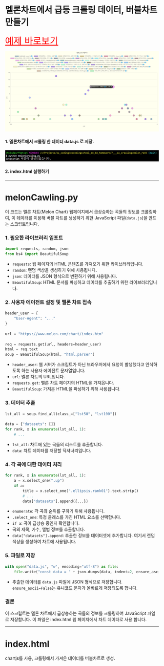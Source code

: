 # 멜론차트에서 급등 크롤링 데이터, 버블차트 만들기

<a href = "https://bamjun.github.io/ozcodingschool_be_02_homework/7___oz_crawling/melon_rank/index.html" style="color:red; font-size:30px;">예제 바로보기</a>

<img src="../images/melonRankMain.png">

#### 1. 멜론차트에서 크롤링 한 데이터 data.js 로 저장.

<img src="../images/melonRank1.png">

#### 2. index.html 실행하기

---

# melonCawling.py

이 코드는 멜론 차트(Melon Chart) 웹페이지에서 급상승하는 곡들의 정보를 크롤링하여, 이 데이터를 이용해 버블 차트를 생성하기 위한 JavaScript 파일(`data.js`)을 만드는 스크립트입니다.

### 1. 필요한 라이브러리 임포트

```python
import requests, random, json
from bs4 import BeautifulSoup
```

- `requests`: 웹 페이지의 HTML 콘텐츠를 가져오기 위한 라이브러리입니다.
- `random`: 랜덤 색상을 생성하기 위해 사용됩니다.
- `json`: 데이터를 JSON 형식으로 변환하기 위해 사용됩니다.
- `BeautifulSoup`: HTML 문서를 파싱하고 데이터를 추출하기 위한 라이브러리입니다.

### 2. 사용자 에이전트 설정 및 멜론 차트 접속

```python
header_user = {
    "User-Agent": "..."
}

url = "https://www.melon.com/chart/index.htm"

req = requests.get(url, headers=header_user)
html = req.text
soup = BeautifulSoup(html, "html.parser")
```

- `header_user`: 웹 서버가 스크립트가 아닌 브라우저에서 요청이 발생했다고 인식하도록 하는 사용자 에이전트 문자열입니다.
- `url`: 멜론 차트의 URL입니다.
- `requests.get`: 멜론 차트 페이지의 HTML을 가져옵니다.
- `BeautifulSoup`: 가져온 HTML을 파싱하기 위해 사용됩니다.

### 3. 데이터 추출

```python
lst_all = soup.find_all(class_=["lst50", "lst100"])

data = {"datasets": []}
for rank, x in enumerate(lst_all, 1):
    # ...
```

- `lst_all`: 차트에 있는 곡들의 리스트를 추출합니다.
- `data`: 차트 데이터를 저장할 딕셔너리입니다.

### 4. 각 곡에 대한 데이터 처리

```python
for rank, x in enumerate(lst_all, 1):
    a = x.select_one(".up")
    if a:
        title = x.select_one(".ellipsis.rank01").text.strip()
        # ...
        data["datasets"].append({...})
```

- `enumerate`: 각 곡의 순위를 구하기 위해 사용됩니다.
- `.select_one`: 특정 클래스를 가진 HTML 요소를 선택합니다.
- `if a`: 곡이 급상승 중인지 확인합니다.
- 곡의 제목, 가수, 앨범 정보를 추출합니다.
- `data["datasets"].append`: 추출한 정보를 데이터셋에 추가합니다. 여기서 랜덤 색상을 생성하여 차트에 사용됩니다.

### 5. 파일로 저장

```python
with open("data.js", "w", encoding="utf-8") as file:
    file.write("const data = " + json.dumps(data, indent=2, ensure_ascii=False) + ";")
```

- 추출한 데이터를 `data.js` 파일에 JSON 형식으로 저장합니다. `ensure_ascii=False`는 유니코드 문자가 올바르게 저장되도록 합니다.

### 결론

이 스크립트는 멜론 차트에서 급상승하는 곡들의 정보를 크롤링하여 JavaScript 파일로 저장합니다. 이 파일은 index.html 웹 페이지에서 차트 데이터로 사용 합니다.

---

# index.html

chartjs를 사용, 크롤링해서 가져온 데이터를 버블차트로 생성.
